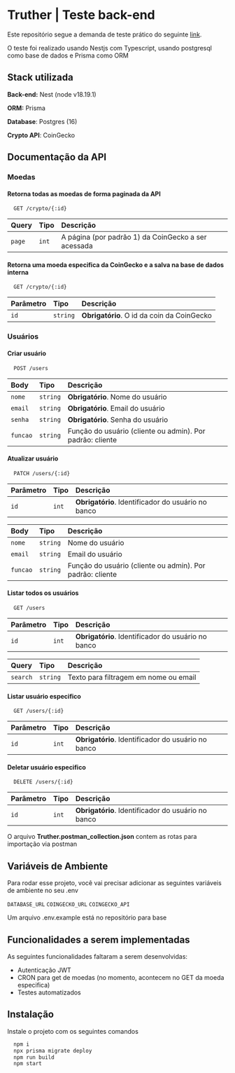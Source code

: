 
# Truther | Teste back-end

Este repositório segue a demanda de teste prático do seguinte [link](https://lavender-fox-89a.notion.site/Desafio-t-cnico-Truther-Backend-170774770cc1805ca447f8b625db3fcc#e5a75ec8004b447dac4acba3e35662b2).

O teste foi realizado usando Nestjs com Typescript, usando postgresql como base de dados e Prisma como ORM





## Stack utilizada

**Back-end:** Nest (node v18.19.1)

**ORM:** Prisma

**Database**: Postgres (16)

**Crypto API**: CoinGecko


## Documentação da API

### Moedas
#### Retorna todas as moedas de forma paginada da API

```http
  GET /crypto/{:id}
```

| Query   | Tipo       | Descrição                           |
| :---------- | :--------- | :---------------------------------- |
| `page` | `int` | A página (por padrão 1) da CoinGecko a ser acessada |

#### Retorna uma moeda especifica da CoinGecko e a salva na base de dados interna

```http
  GET /crypto/{:id}
```

| Parâmetro   | Tipo       | Descrição                                   |
| :---------- | :--------- | :------------------------------------------ |
| `id`      | `string` | **Obrigatório**. O id da coin da CoinGecko |


### Usuários

#### Criar usuário

```http
  POST /users
```

| Body   | Tipo       | Descrição                           |
| :---------- | :--------- | :---------------------------------- |
| `nome` | `string` | **Obrigatório**. Nome do usuário |
| `email` | `string` | **Obrigatório**. Email do usuário |
| `senha` | `string` | **Obrigatório**. Senha do usuário |
| `funcao` | `string` | Função do usuário (cliente ou admin). Por padrão: cliente|

#### Atualizar usuário

```http
  PATCH /users/{:id}
```

| Parâmetro   | Tipo       | Descrição                           |
| :---------- | :--------- | :---------------------------------- |
| `id` | `int` | **Obrigatório**. Identificador do usuário no banco |


| Body   | Tipo       | Descrição                           |
| :---------- | :--------- | :---------------------------------- |
| `nome` | `string` | Nome do usuário |
| `email` | `string` | Email do usuário |
| `funcao` | `string` | Função do usuário (cliente ou admin). Por padrão: cliente|


#### Listar todos os usuários

```http
  GET /users
```
| Parâmetro   | Tipo       | Descrição                           |
| :---------- | :--------- | :---------------------------------- |
| `id` | `int` | **Obrigatório**. Identificador do usuário no banco |

| Query   | Tipo       | Descrição                           |
| :---------- | :--------- | :---------------------------------- |
| `search` | `string` | Texto para filtragem em nome ou email |


#### Listar usuário especifico

```http
  GET /users/{:id}
```

| Parâmetro   | Tipo       | Descrição                           |
| :---------- | :--------- | :---------------------------------- |
| `id` | `int` | **Obrigatório**. Identificador do usuário no banco |

#### Deletar usuário especifico

```http
  DELETE /users/{:id}
```

| Parâmetro   | Tipo       | Descrição                           |
| :---------- | :--------- | :---------------------------------- |
| `id` | `int` | **Obrigatório**. Identificador do usuário no banco |


O arquivo **Truther.postman_collection.json** contem as rotas para importação via postman
## Variáveis de Ambiente

Para rodar esse projeto, você vai precisar adicionar as seguintes variáveis de ambiente no seu .env

`DATABASE_URL`
`COINGECKO_URL`
`COINGECKO_API`

Um arquivo .env.example está no repositório para base
## Funcionalidades a serem implementadas

As seguintes funcionalidades faltaram a serem desenvolvidas:

- Autenticação JWT
- CRON para get de moedas (no momento, acontecem no GET da moeda especifica)
- Testes automatizados

## Instalação

Instale o projeto com os seguintes comandos

```bash
  npm i
  npx prisma migrate deploy
  npm run build
  npm start
```
    
